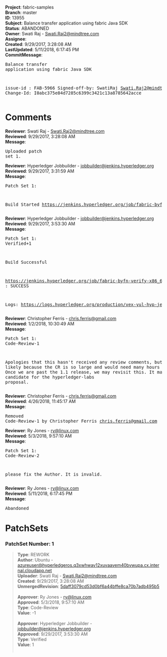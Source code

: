 <strong>Project</strong>: fabric-samples<br><strong>Branch</strong>: master<br><strong>ID</strong>: 13955<br><strong>Subject</strong>: Balance transfer application using fabric Java SDK<br><strong>Status</strong>: ABANDONED<br><strong>Owner</strong>: Swati Raj - Swati.Raj2@mindtree.com<br><strong>Assignee</strong>:<br><strong>Created</strong>: 9/29/2017, 3:28:08 AM<br><strong>LastUpdated</strong>: 5/11/2018, 6:17:45 PM<br><strong>CommitMessage</strong>:<br><pre>Balance transfer application using fabric Java SDK

issue-id : FAB-5966
Signed-off-by: SwatiRaj <Swati.Raj2@mindtree.com>
Change-Id: I0abc375e84d7285c6399c3421c13a8785642acce
</pre><h1>Comments</h1><strong>Reviewer</strong>: Swati Raj - Swati.Raj2@mindtree.com<br><strong>Reviewed</strong>: 9/29/2017, 3:28:08 AM<br><strong>Message</strong>: <pre>Uploaded patch set 1.</pre><strong>Reviewer</strong>: Hyperledger Jobbuilder - jobbuilder@jenkins.hyperledger.org<br><strong>Reviewed</strong>: 9/29/2017, 3:31:59 AM<br><strong>Message</strong>: <pre>Patch Set 1:

Build Started https://jenkins.hyperledger.org/job/fabric-byfn-verify-x86_64/95/</pre><strong>Reviewer</strong>: Hyperledger Jobbuilder - jobbuilder@jenkins.hyperledger.org<br><strong>Reviewed</strong>: 9/29/2017, 3:53:30 AM<br><strong>Message</strong>: <pre>Patch Set 1: Verified+1

Build Successful 

https://jenkins.hyperledger.org/job/fabric-byfn-verify-x86_64/95/ : SUCCESS

Logs: https://logs.hyperledger.org/production/vex-yul-hyp-jenkins-1/fabric-byfn-verify-x86_64/95</pre><strong>Reviewer</strong>: Christopher Ferris - chris.ferris@gmail.com<br><strong>Reviewed</strong>: 1/2/2018, 10:30:49 AM<br><strong>Message</strong>: <pre>Patch Set 1: Code-Review-1

Apologies that this hasn't received any review comments, but this is likely because the CR is so large and would need many hours to review. Once we are past the 1.1 release, we may revisit this. It may also be a candidate for the hyperledger-labs proposal.</pre><strong>Reviewer</strong>: Christopher Ferris - chris.ferris@gmail.com<br><strong>Reviewed</strong>: 4/26/2018, 11:45:17 AM<br><strong>Message</strong>: <pre>Removed Code-Review-1 by Christopher Ferris <chris.ferris@gmail.com>
</pre><strong>Reviewer</strong>: Ry Jones - ry@linux.com<br><strong>Reviewed</strong>: 5/3/2018, 9:57:10 AM<br><strong>Message</strong>: <pre>Patch Set 1: Code-Review-2

please fix the Author. It is invalid.</pre><strong>Reviewer</strong>: Ry Jones - ry@linux.com<br><strong>Reviewed</strong>: 5/11/2018, 6:17:45 PM<br><strong>Message</strong>: <pre>Abandoned</pre><h1>PatchSets</h1><h3>PatchSet Number: 1</h3><blockquote><strong>Type</strong>: REWORK<br><strong>Author</strong>: Ubuntu - azureuser@hyperledgeros.q3xwhwav12xuvaavem40bvwupa.cx.internal.cloudapp.net<br><strong>Uploader</strong>: Swati Raj - Swati.Raj2@mindtree.com<br><strong>Created</strong>: 9/29/2017, 3:28:08 AM<br><strong>UnmergedRevision</strong>: [5daff3079cd53d0bf6a44bffe8ca70b7adb495b5](https://github.com/hyperledger-gerrit-archive/fabric-samples/commit/5daff3079cd53d0bf6a44bffe8ca70b7adb495b5)<br><br><strong>Approver</strong>: Ry Jones - ry@linux.com<br><strong>Approved</strong>: 5/3/2018, 9:57:10 AM<br><strong>Type</strong>: Code-Review<br><strong>Value</strong>: -1<br><br><strong>Approver</strong>: Hyperledger Jobbuilder - jobbuilder@jenkins.hyperledger.org<br><strong>Approved</strong>: 9/29/2017, 3:53:30 AM<br><strong>Type</strong>: Verified<br><strong>Value</strong>: 1<br><br></blockquote>
